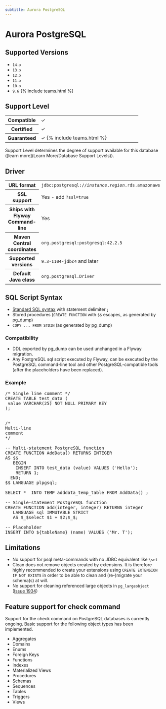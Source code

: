 ```yaml
---
subtitle: Aurora PostgreSQL
---
```

# Aurora PostgreSQL

## Supported Versions

- `14.x`
- `13.x`
- `12.x`
- `11.x`
- `10.x`
- `9.6` {% include teams.html %}

## Support Level

<table class="table">
    <tr>
        <th width="25%">Compatible</th>
        <td>&#10003;</td>
    </tr>
    <tr>
        <th width="25%">Certified</th>
        <td>&#10003;</td>
    </tr>
    <tr>
        <th width="25%">Guaranteed</th>
        <td>&#10003; {% include teams.html %}</td>
    </tr>
</table>

Support Level determines the degree of support available for this database ([learn more](Learn More/Database Support Levels)).

## Driver

<table class="table">
<tr>
<th>URL format</th>
<td><code>jdbc:postgresql://<i>instance</i>.<i>region</i>.rds.amazonaws.com:<i>port</i>/<i>database</i></code></td>
</tr>
<tr>
<th>SSL support</th>
<td>Yes - add <code>?ssl=true</code></td>
</tr>
<tr>
<th>Ships with Flyway Command-line</th>
<td>Yes</td>
</tr>
<tr>
<th>Maven Central coordinates</th>
<td><code>org.postgresql:postgresql:42.2.5</code></td>
</tr>
<tr>
<th>Supported versions</th>
<td><code>9.3-1104-jdbc4</code> and later</td>
</tr>
<tr>
<th>Default Java class</th>
<td><code>org.postgresql.Driver</code></td>
</tr>
</table>

## SQL Script Syntax

- [Standard SQL syntax](Concepts/migrations#sql-based-migrations#syntax) with statement delimiter **;**
- Stored procedures (`CREATE FUNCTION` with `$$` escapes, as generated by pg_dump)
- `COPY ... FROM STDIN` (as generated by pg_dump)

### Compatibility

- DDL exported by pg_dump can be used unchanged in a Flyway migration.
- Any PostgreSQL sql script executed by Flyway, can be executed by the PostgreSQL command-line tool and other
        PostgreSQL-compatible tools (after the placeholders have been replaced).

### Example

<pre class="prettyprint">/* Single line comment */
CREATE TABLE test_data (
 value VARCHAR(25) NOT NULL PRIMARY KEY
);


/*
Multi-line
comment
*/

-- Multi-statement PostgreSQL function
CREATE FUNCTION AddData() RETURNS INTEGER
AS $$
   BEGIN
    INSERT INTO test_data (value) VALUES ('Hello');
    RETURN 1;
  END;
$$ LANGUAGE plpgsql;

SELECT *  INTO TEMP adddata_temp_table FROM AddData() ;

-- Single-statement PostgreSQL function
CREATE FUNCTION add(integer, integer) RETURNS integer
   LANGUAGE sql IMMUTABLE STRICT
   AS $_$select $1 + $2;$_$;

-- Placeholder
INSERT INTO ${tableName} (name) VALUES ('Mr. T');</pre>

## Limitations

- No support for psql meta-commands with no JDBC equivalent like `\set`
- Clean does not remove objects created by extensions. It is therefore highly recommended to create your extensions
 using `CREATE EXTENSION IF NOT EXISTS` in order to be able to clean and (re-)migrate your schema(s) at will.
- No support for cleaning referenced large objects in `pg_largeobject` ([Issue 1934](https://github.com/flyway/flyway/issues/1934))

## Feature support for check command

Support for the check command on PostgreSQL databases is currently ongoing. Basic support for the following object types has been implemented.

- Aggregates
- Domains
- Enums
- Foreign Keys
- Functions
- Indexes
- Materialized Views
- Procedures
- Schemas
- Sequences
- Tables
- Triggers
- Views